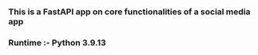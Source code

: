 ### This is a FastAPI app on core functionalities of a social media app
### Runtime :- Python 3.9.13
